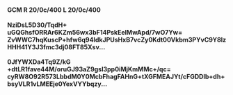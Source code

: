 #### GCM R 20/0c/400 L 20/0c/400
**NziDsL5D30/TqdH+**<br/>**uGQGhsfORRAr6KZm56wx3bF14PskEelMwApd/7wO7Yw=**<br/>**ZvWWC7hqKuscP+hfw6q94IdkJPUsHxB7vcZy0Kdt00Vkbm3PYvC9Y8lzHHH41Y3J3fmc3dj08FT85Xsv...**<br/><br/>
**0JfYWXDa4Tq9Z/kG**<br/>**+dtLR1fave44M/oruGJ93aZ9gsl3pp0iMjKmMMc+/qc=**<br/>**cyRW8O92R573LbbdM0Y0McbFhagFAHnG+tXGFMEAJYt/cFGDDIb+dh+bsyVLR1vLMEEje0YexVYYbqzy...**
